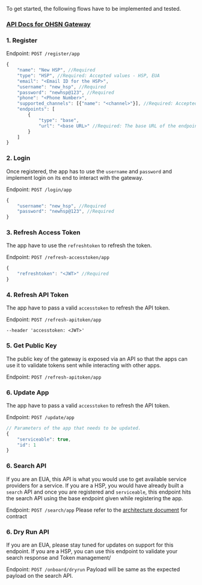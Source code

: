To get started, the following flows have to be implemented and tested.

### [API Docs for OHSN Gateway](https://documenter.getpostman.com/view/1963101/Szmh3chd?version=latest)

### 1. Register

Endpoint: `POST /register/app`
```javascript
{
    "name": "New HSP", //Required
    "type": "HSP", //Required: Accepted values - HSP, EUA
    "email": "<Email ID for the HSP>",
    "username": "new_hsp", //Required
    "password": "newhsp@123", //Required
    "phone": "<Phone Number>",
    "supported_channels": [{"name": "<channel>"}], //Required: Accepted values for channel - phone, video, chat
    "endpoints": [
        {
            "type": "base",
            "url": "<base URL>" //Required: The base URL of the endpoints that can be used to reach the app
        }
    ]
}
```

### 2. Login

Once registered, the app has to use the `username` and `password` and implement login on its end to interact with the gateway.

Endpoint: `POST /login/app`
```javascript
{
    "username": "new_hsp", //Required
    "password": "newhsp@123", //Required
}
```

### 3. Refresh Access Token

The app have to use the `refreshtoken` to refresh the token.

Endpoint: `POST /refresh-accesstoken/app`
```javascript
{
    "refreshtoken": "<JWT>" //Required
}
```

### 4. Refresh API Token

The app have to pass a valid `accesstoken` to refresh the API token.

Endpoint: `POST /refresh-apitoken/app`
```curl
--header 'accesstoken: <JWT>'
```

### 5. Get Public Key

The public key of the gateway is exposed via an API so that the apps can use it to validate tokens sent while interacting with other apps.

Endpoint: `POST /refresh-apitoken/app`

### 6. Update App

The app have to pass a valid `accesstoken` to refresh the API token.

Endpoint: `POST /update/app`
```javascript
// Parameters of the app that needs to be updated.
{
    "serviceable": true,
    "id": 1
}
```

### 6. Search API

If you are an EUA, this API is what you would use to get available service providers for a service.
If you are a HSP, you would have already built a `search` API and once you are registered and `serviceable`, 
this endpoint hits the search API using the base endpoint given while registering the app.

Endpoint: `POST /search/app`
Please refer to the [architecture document](https://docs.google.com/document/d/1ljqmCiel8UCdPXC2OZNabhW-7WLJMh6hFsVTDRVGRDQ/edit?usp=sharing) for contract


### 6. Dry Run API

If you are an EUA, please stay tuned for updates on support for this endpoint.
If you are a HSP, you can use this endpoint to validate your search response and Token management/

Endpoint: `POST /onboard/dryrun`
Payload will be same as the expected payload on the search API.
